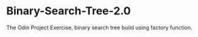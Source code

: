 # Binary-Search-Tree-2.0
The Odin Project Exercise, binary search tree build using factory function.

